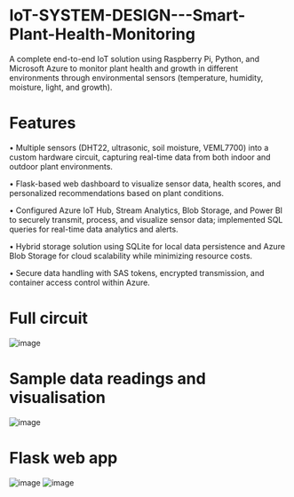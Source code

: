 # IoT-SYSTEM-DESIGN---Smart-Plant-Health-Monitoring
A complete end-to-end IoT solution using Raspberry Pi, Python, and Microsoft Azure to monitor plant health and growth in different environments through environmental sensors (temperature, humidity, moisture, light, and growth).

# Features
• Multiple sensors (DHT22, ultrasonic, soil moisture, VEML7700) into a custom hardware circuit, capturing real-time data from both indoor and outdoor plant environments.

• Flask-based web dashboard to visualize sensor data, health scores, and personalized recommendations based on plant conditions.

• Configured Azure IoT Hub, Stream Analytics, Blob Storage, and Power BI to securely transmit, process, and visualize sensor data; implemented SQL queries for real-time data analytics and alerts.

• Hybrid storage solution using SQLite for local data persistence and Azure Blob Storage for cloud scalability while minimizing resource costs.

• Secure data handling with SAS tokens, encrypted transmission, and container access control within Azure.

# Full circuit
![image](https://github.com/user-attachments/assets/8ce2d630-9ccd-47a0-9dfa-7c7fdbea9752)

# Sample data readings and visualisation
![image](https://github.com/user-attachments/assets/eb875e07-9996-497d-af4e-780bcdf70067)

# Flask web app
![image](https://github.com/user-attachments/assets/29c60006-256d-4984-86e4-bbb51c9eee1f)
![image](https://github.com/user-attachments/assets/813d91e4-c7ec-4eca-994d-1aa4411a0d41)
